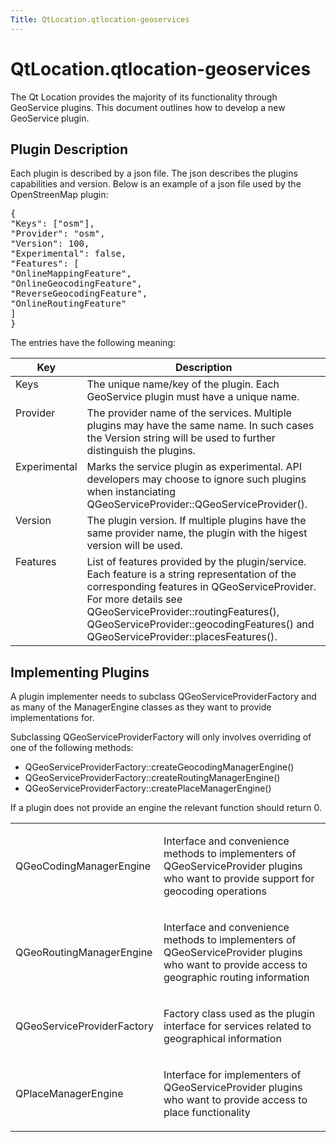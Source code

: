 ```yaml
---
Title: QtLocation.qtlocation-geoservices
---
```


# QtLocation.qtlocation-geoservices

<span class="subtitle"></span>
<!-- $$$qtlocation-geoservices.html-description -->
<p>The Qt Location provides the majority of its functionality through GeoService plugins. This document outlines how to develop a new GeoService plugin.</p>
<h2 id="plugin-description">Plugin Description</h2>
<p>Each plugin is described by a json file. The json describes the plugins capabilities and version. Below is an example of a json file used by the OpenStreenMap plugin:</p>
<pre class="cpp">{
&quot;Keys&quot;: [<span class="string">&quot;osm&quot;</span>],
&quot;Provider&quot;: <span class="string">&quot;osm&quot;</span>,
&quot;Version&quot;: <span class="number">100</span>,
&quot;Experimental&quot;: <span class="number">false</span>,
&quot;Features&quot;: [
<span class="string">&quot;OnlineMappingFeature&quot;</span>,
<span class="string">&quot;OnlineGeocodingFeature&quot;</span>,
<span class="string">&quot;ReverseGeocodingFeature&quot;</span>,
<span class="string">&quot;OnlineRoutingFeature&quot;</span>
]
}</pre>
<p>The entries have the following meaning:</p>
<table class="generic">
<thead><tr class="qt-style"><th >Key</th><th >Description</th></tr></thead>
<tr valign="top"><td >Keys</td><td >The unique name/key of the plugin. Each GeoService plugin must have a unique name.</td></tr>
<tr valign="top"><td >Provider</td><td >The provider name of the services. Multiple plugins may have the same name. In such cases the Version string will be used to further distinguish the plugins.</td></tr>
<tr valign="top"><td >Experimental</td><td >Marks the service plugin as experimental. API developers may choose to ignore such plugins when instanciating QGeoServiceProvider::QGeoServiceProvider().</td></tr>
<tr valign="top"><td >Version</td><td >The plugin version. If multiple plugins have the same provider name, the plugin with the higest version will be used.</td></tr>
<tr valign="top"><td >Features</td><td >List of features provided by the plugin/service. Each feature is a string representation of the corresponding features in QGeoServiceProvider. For more details see QGeoServiceProvider::routingFeatures(), QGeoServiceProvider::geocodingFeatures() and QGeoServiceProvider::placesFeatures().</td></tr>
</table>
<h2 id="implementing-plugins">Implementing Plugins</h2>
<p>A plugin implementer needs to subclass QGeoServiceProviderFactory and as many of the ManagerEngine classes as they want to provide implementations for.</p>
<p>Subclassing QGeoServiceProviderFactory will only involves overriding of one of the following methods:</p>
<ul>
<li>QGeoServiceProviderFactory::createGeocodingManagerEngine()</li>
<li>QGeoServiceProviderFactory::createRoutingManagerEngine()</li>
<li>QGeoServiceProviderFactory::createPlaceManagerEngine()</li>
</ul>
<p>If a plugin does not provide an engine the relevant function should return 0.</p>
<table class="annotated">
<tr class="odd topAlign"><td class="tblName"><p>QGeoCodingManagerEngine</p></td><td class="tblDescr"><p>Interface and convenience methods to implementers of QGeoServiceProvider plugins who want to provide support for geocoding operations</p></td></tr>
<tr class="even topAlign"><td class="tblName"><p>QGeoRoutingManagerEngine</p></td><td class="tblDescr"><p>Interface and convenience methods to implementers of QGeoServiceProvider plugins who want to provide access to geographic routing information</p></td></tr>
<tr class="odd topAlign"><td class="tblName"><p>QGeoServiceProviderFactory</p></td><td class="tblDescr"><p>Factory class used as the plugin interface for services related to geographical information</p></td></tr>
<tr class="even topAlign"><td class="tblName"><p>QPlaceManagerEngine</p></td><td class="tblDescr"><p>Interface for implementers of QGeoServiceProvider plugins who want to provide access to place functionality</p></td></tr>
</table>
<!-- @@@qtlocation-geoservices.html -->
